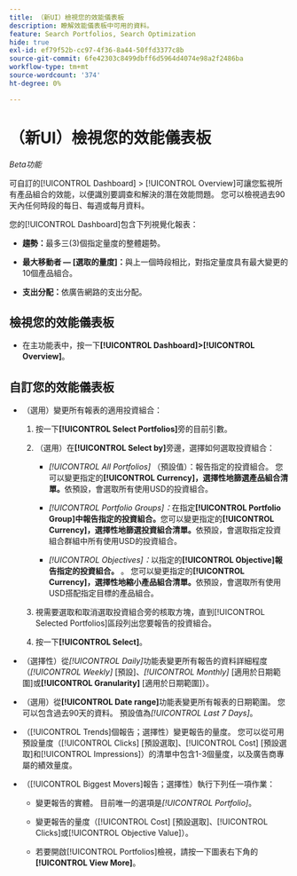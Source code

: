```yaml
---
title: （新UI）檢視您的效能儀表板
description: 瞭解效能儀表板中可用的資料。
feature: Search Portfolios, Search Optimization
hide: true
exl-id: ef79f52b-cc97-4f36-8a44-50ffd3377c8b
source-git-commit: 6fe42303c8499dbff6d5964d4074e98a2f2486ba
workflow-type: tm+mt
source-wordcount: '374'
ht-degree: 0%

---
```


# （新UI）檢視您的效能儀表板

*Beta功能*

可自訂的[!UICONTROL Dashboard] > [!UICONTROL Overview]可讓您監視所有產品組合<!-- May later include other entity-level data -->的效能，以便識別要調查和解決的潛在效能問題。 您可以檢視過去90天內任何時段的每日、每週或每月資料。

您的[!UICONTROL Dashboard]包含下列視覺化報表：

* **趨勢：**&#x200B;最多三(3)個指定量度的整體趨勢。

* **最大移動者 — \[選取的量度\]：**&#x200B;與上一個時段相比，對指定量度具有最大變更的10個產品組合。

* **支出分配：**&#x200B;依廣告網路的支出分配。

## 檢視您的效能儀表板

* 在主功能表中，按一下&#x200B;**[!UICONTROL Dashboard]>[!UICONTROL Overview]**。

## 自訂您的效能儀表板

* （選用）變更所有報表的適用投資組合：

   1. 按一下&#x200B;**[!UICONTROL Select Portfolios]**&#x200B;旁的目前引數。

   1. （選用）在&#x200B;**[!UICONTROL Select by]**&#x200B;旁邊，選擇如何選取投資組合：

      * *[!UICONTROL All Portfolios]* （預設值）：報告指定的投資組合。 您可以變更指定的&#x200B;**[!UICONTROL Currency]，選擇性地篩選產品組合清單。**&#x200B;依預設，會選取所有使用USD的投資組合。

      * *[!UICONTROL Portfolio Groups]：*&#x200B;在指定&#x200B;**[!UICONTROL Portfolio Group]中報告指定的投資組合。**&#x200B;您可以變更指定的&#x200B;**[!UICONTROL Currency]，選擇性地篩選投資組合清單。**&#x200B;依預設，會選取指定投資組合群組中所有使用USD的投資組合。

      * *[!UICONTROL Objectives]：*&#x200B;以指定的&#x200B;**[!UICONTROL Objective]報告指定的投資組合。** 。 您可以變更指定的&#x200B;**[!UICONTROL Currency]，選擇性地縮小產品組合清單。**&#x200B;依預設，會選取所有使用USD搭配指定目標的產品組合。

   1. 視需要選取和取消選取投資組合旁的核取方塊，直到[!UICONTROL Selected Portfolios]區段列出您要報告的投資組合。

   1. 按一下&#x200B;**[!UICONTROL Select]**。

* （選擇性）從&#x200B;*[!UICONTROL Daily]*&#x200B;功能表變更所有報告的資料詳細程度（*[!UICONTROL Weekly]* \[預設\]、*[!UICONTROL Monthly]* \[適用於日期範圍\]或&#x200B;**[!UICONTROL Granularity]** \[適用於日期範圍\]）。

* （選用）從&#x200B;**[!UICONTROL Date range]**&#x200B;功能表變更所有報表的日期範圍。 您可以包含過去90天的資料。 預設值為&#x200B;*[!UICONTROL Last 7 Days]*。

* （[!UICONTROL Trends]個報告；選擇性）變更報告的量度。 您可以從可用預設量度（[!UICONTROL Clicks] \[預設選取\]、[!UICONTROL Cost] \[預設選取\]和[!UICONTROL Impressions]）的清單中包含1-3個量度，以及廣告商專屬的績效量度。

* （[!UICONTROL Biggest Movers]報告；選擇性）執行下列任一項作業：

   * 變更報告的實體。 目前唯一的選項是&#x200B;*[!UICONTROL Portfolio]*。

   * 變更報告的量度（[!UICONTROL Cost] \[預設選取\]、[!UICONTROL Clicks]或[!UICONTROL Objective Value]）。

   * 若要開啟[!UICONTROL Portfolios]檢視，請按一下圖表右下角的&#x200B;**[!UICONTROL View More]**。<!-- This currently lists all portfolios, not a filtered view of the portfolios in the report -->
